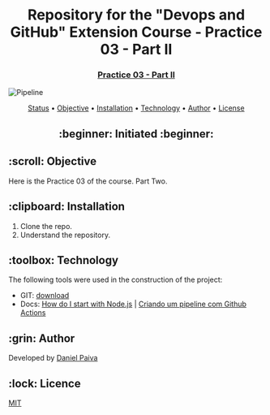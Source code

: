 <h1 align="center">Repository for the "Devops and GitHub" Extension Course - Practice 03 - Part II</h1>
<h3 align="center">
<a href="https://github.com/danhpaiva/university-git-devops-pratice03-part-II" target="_blank">Practice 03 - Part II</a>
</h3>

![Pipeline](https://github.com/danhpaiva/university-git-devops-pratice03-part-II/actions/workflows/main.yml/badge.svg)

<p align="center">
 <a href="#status">Status</a> • 
 <a href="#objective">Objective</a> •
 <a href="#installation">Installation</a> • 
 <a href="#technology">Technology</a> • 
 <a href="#author">Author</a> •
 <a href="#licence">License</a>
</p>

<h2 align="center" id=status> 
	:beginner: Initiated :beginner:
</h2>

<h2 id=objective>:scroll: Objective</h2>
<p>Here is the Practice 03 of the course. Part Two.</p>

<h2 id=installation>:clipboard: Installation</h2>

1. Clone the repo.
2. Understand the repository.

<h2 id=technology>:toolbox: Technology</h2>

The following tools were used in the construction of the project:

- GIT: <a href="https://git-scm.com/">download</a>
- Docs: <a href="https://nodejs.org/en/docs/guides/getting-started-guide/">How do I start with Node.js</a> | <a href="https://lucasmarques.dev/criando-um-pipeline-com-github-action/">Criando um pipeline com Github Actions</a>

<h2 id=author>:grin: Author</h2>

Developed by <a href="https://www.linkedin.com/in/danhpaiva/" target="_blank">Daniel Paiva</a>

<h2 id=licence>:lock: Licence</h2>
<a href="https://github.com/danhpaiva/university-git-devops-pratice03-part-II" target="_blank">MIT</a>